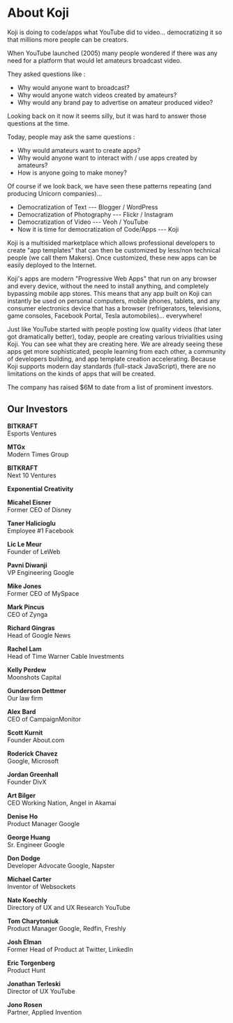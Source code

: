 # About Koji
Koji is doing to code/apps what YouTube did to video... democratizing it so that millions more people can be creators.  

When YouTube launched (2005) many people wondered if there was any need for a platform that would let amateurs broadcast video.  

They asked questions like : 

* Why would anyone want to broadcast?  
* Why would anyone watch videos created by amateurs?  
* Why would any brand pay to advertise on amateur produced video? 

Looking back on it now it seems silly, but it was hard to answer those questions at the time. 

Today, people may ask the same questions :  

* Why would amateurs want to create apps?
* Why would anyone want to interact with / use apps created by amateurs?
* How is anyone going to make money?

Of course if we look back, we have seen these patterns repeating (and producing Unicorn companies)...

* Democratization of Text --- Blogger / WordPress 
* Democratization of Photography --- Flickr / Instagram
* Democratization of Video --- Veoh / YouTube
* Now it is time for democratization of Code/Apps --- Koji

Koji is a multisided marketplace which allows professional developers to create "app templates" that can then be customized by less/non technical people (we call them Makers). Once customized, these new apps can be easily deployed to the Internet.  

Koji's apps are modern "Progressive Web Apps" that run on any browser and every device, without the need to install anything, and completely bypassing mobile app stores. This means that any app built on Koji can instantly be used on personal computers, mobile phones, tablets, and any consumer electronics device that has a browser (refrigerators, televisions, game consoles, Facebook Portal, Tesla automobiles)... everywhere!

Just like YouTube started with people posting low quality videos (that later got dramatically better), today, people are creating various trivialities using Koji.  You can see what they are creating here.  We are already seeing these apps get more sophisticated, people learning from each other, a community of developers building, and app template creation accelerating.  Because Koji supports modern day standards (full-stack JavaScript), there are no limitations on the kinds of apps that will be created.

The company has raised $6M to date from a list of prominent investors.

## Our Investors

**BITKRAFT**<br>
Esports Ventures

**MTGx**\
Modern Times Group

**BITKRAFT**\
Next 10 Ventures

**Exponential Creativity**

**Micahel Eisner**\
Former CEO of Disney

**Taner Halicioglu**\
Employee #1 Facebook

**Lic Le Meur**\
Founder of LeWeb

**Pavni Diwanji**\
VP Engineering Google

**Mike Jones**\
Former CEO of MySpace

**Mark Pincus**\
CEO of Zynga

**Richard Gingras**\
Head of Google News

**Rachel Lam**\
Head of Time Warner Cable Investments

**Kelly Perdew**\
Moonshots Capital

**Gunderson Dettmer**\
Our law firm

**Alex Bard**\
CEO of CampaignMonitor

**Scott Kurnit**\
Founder About.com

**Roderick Chavez**\
Google, Microsoft

**Jordan Greenhall**\
Founder DivX

**Art Bilger**\
CEO Working Nation, Angel in Akamai

**Denise Ho**\
Product Manager Google

**George Huang**\
Sr. Engineer Google

**Don Dodge**\
Developer Advocate Google, Napster

**Michael Carter**\
Inventor of Websockets

**Nate Koechly**\
Directory of UX and UX Research YouTube

**Tom Charytoniuk**\
Product Manager Google, Redfin, Freshly

**Josh Elman**\
Former Head of Product at Twitter, LinkedIn

**Eric Torgenberg**\
Product Hunt

**Jonathan Terleski**\
Director of UX YouTube

**Jono Rosen**\
Partner, Applied Invention
